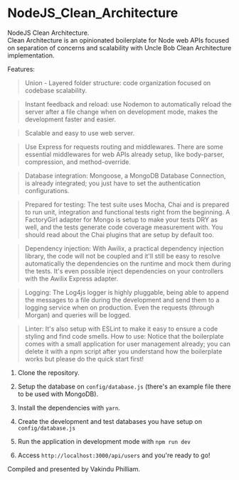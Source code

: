 # NodeJS_Clean_Architecture
NodeJS Clean Architecture.  
Clean Architecture is an opinionated boilerplate for Node web APIs focused on separation of concerns and scalability with Uncle Bob Clean Architecture implementation.  

Features:  

> Union - Layered folder structure: code organization focused on codebase scalability. 

> Instant feedback and reload: use Nodemon to automatically reload the server after a file change when on development mode, makes the development faster and easier. 

> Scalable and easy to use web server. 

> Use Express for requests routing and middlewares. There are some essential middlewares for web APIs already setup, like body-parser, compression, and method-override. 

> Database integration: Mongoose, a MongoDB Database Connection, is already integrated; you just have to set the authentication configurations. 

> Prepared for testing: The test suite uses Mocha, Chai and is prepared to run unit, integration and functional tests right from the beginning.  A FactoryGirl adapter for Mongo is setup to make your tests DRY as well, and the tests generate code coverage measurement with. You should read about the Chai plugins that are setup by default too. 

> Dependency injection: With Awilix, a practical dependency injection library, the code will not be coupled and it'll still be easy to resolve automatically the dependencies on the runtime and mock them during the tests. It's even possible inject dependencies on your controllers with the Awilix Express adapter. 

>Logging: The Log4js logger is highly pluggable, being able to append the messages to a file during the development and send them to a logging service when on production. Even the requests (through Morgan) and queries will be logged. 

> Linter: It's also setup with ESLint to make it easy to ensure a code styling and find code smells.    How to use: Notice that the boilerplate comes with a small application for user management already; you can delete it with a npm script after you understand how the boilerplate works but please do the quick start first!  

1. Clone the repository. 

2. Setup the database on `config/database.js` (there's an example file there to be used with MongoDB). 

3. Install the dependencies with `yarn`. 

4. Create the development and test databases you have setup on `config/database.js` 

5. Run the application in development mode with `npm run dev` 

6. Access `http://localhost:3000/api/users` and you're ready to go!  

Compiled and presented by Vakindu Philliam.
